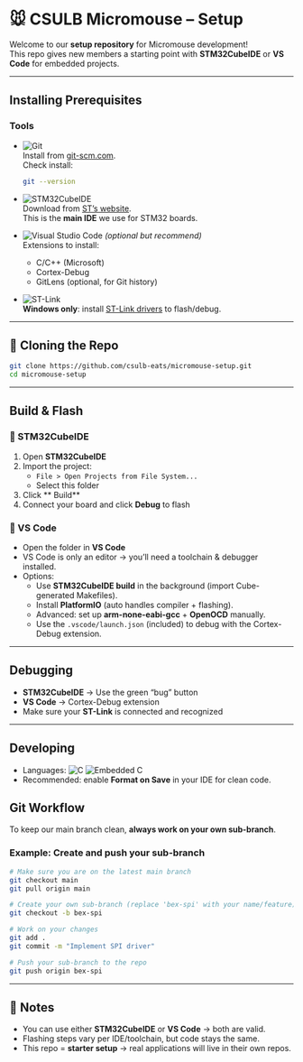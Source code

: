 # 🐭 CSULB Micromouse – Setup  

Welcome to our **setup repository** for Micromouse development!  
This repo gives new members a starting point with **STM32CubeIDE** or **VS Code** for embedded projects.  

---

## Installing Prerequisites  

### Tools
- ![Git](https://img.shields.io/badge/Git-F05032?style=flat&logo=git&logoColor=white)  
  Install from [git-scm.com](https://git-scm.com/downloads).  
  Check install:  
  ```bash
  git --version
  ```

- ![STM32CubeIDE](https://img.shields.io/badge/STM32CubeIDE-03234B?style=flat&logo=stmicroelectronics&logoColor=white)  
  Download from [ST’s website](https://www.st.com/en/development-tools/stm32cubeide.html).  
  This is the **main IDE** we use for STM32 boards.  

- ![Visual Studio Code](https://img.shields.io/badge/VS%20Code-007ACC?style=flat&logo=visualstudiocode&logoColor=white) *(optional but recommend)*  
  Extensions to install:  
  - C/C++ (Microsoft)  
  - Cortex-Debug  
  - GitLens (optional, for Git history)  

- ![ST-Link](https://img.shields.io/badge/ST--Link-03234B?style=flat&logo=stmicroelectronics&logoColor=white)  
  **Windows only**: install [ST-Link drivers](https://www.st.com/en/development-tools/st-link-v2.html) to flash/debug.  

---

## 📂 Cloning the Repo  

```bash
git clone https://github.com/csulb-eats/micromouse-setup.git
cd micromouse-setup
```

---

## Build & Flash

### 🔹 STM32CubeIDE  
1. Open **STM32CubeIDE**  
2. Import the project:  
   - `File > Open Projects from File System...`  
   - Select this folder  
3. Click ** Build**  
4. Connect your board and click **Debug** to flash  

### 🔹 VS Code  
- Open the folder in **VS Code**  
- VS Code is only an editor → you’ll need a toolchain & debugger installed.  
- Options:  
  - Use **STM32CubeIDE build** in the background (import Cube-generated Makefiles).  
  - Install **PlatformIO** (auto handles compiler + flashing).  
  - Advanced: set up **arm-none-eabi-gcc** + **OpenOCD** manually.  
  - Use the `.vscode/launch.json` (included) to debug with the Cortex-Debug extension.  

---

## Debugging  

- **STM32CubeIDE** → Use the green “bug” button  
- **VS Code** → Cortex-Debug extension  
- Make sure your **ST-Link** is connected and recognized  

---

## Developing  

- Languages: ![C](https://img.shields.io/badge/C-00599C?style=flat&logo=c&logoColor=white) ![Embedded C](https://img.shields.io/badge/Embedded%20C-orange?style=flat)  
- Recommended: enable **Format on Save** in your IDE for clean code.

##  Git Workflow  

To keep our main branch clean, **always work on your own sub-branch**.  

### Example: Create and push your sub-branch  
```bash
# Make sure you are on the latest main branch
git checkout main
git pull origin main

# Create your own sub-branch (replace 'bex-spi' with your name/feature)
git checkout -b bex-spi

# Work on your changes
git add .
git commit -m "Implement SPI driver"

# Push your sub-branch to the repo
git push origin bex-spi
```
---

## 📝 Notes  

- You can use either **STM32CubeIDE** or **VS Code** → both are valid.  
- Flashing steps vary per IDE/toolchain, but code stays the same.  
- This repo = **starter setup** → real applications will live in their own repos.  


